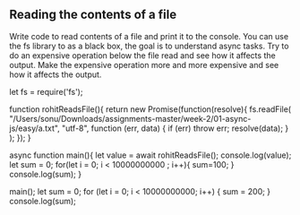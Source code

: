 ## Reading the contents of a file

Write code to read contents of a file and print it to the console. 
You can use the fs library to as a black box, the goal is to understand async tasks. 
Try to do an expensive operation below the file read and see how it affects the output. 
Make the expensive operation more and more expensive and see how it affects the output. 

let fs = require('fs');

function rohitReadsFile(){
    return new Promise(function(resolve){
        fs.readFile(
          "/Users/sonu/Downloads/assignments-master/week-2/01-async-js/easy/a.txt",
          "utf-8",
          function (err, data) {
            if (err) throw err;
            resolve(data);
          }
        );
    });
}

async function main(){
    let value = await rohitReadsFile();
    console.log(value);
    let sum = 0;
    for(let i = 0; i < 10000000000 ; i++){
        sum=100;
    }
    console.log(sum);
}

main();
let sum = 0;
for (let i = 0; i < 10000000000; i++) {
  sum = 200;
}
console.log(sum);


